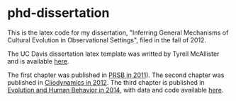 
phd-dissertation
============

This is the latex code for my dissertation, "Inferring General Mechanisms of Cultural Evolution in Observational Settings", filed in the fall of 2012.

The UC Davis dissertation latex template was writted by Tyrell McAllister and is available [here](http://galois.math.ucdavis.edu/doku.php?id=thesistips).

The first chapter was published in [PRSB in 2011](https://doi.org/10.1098/rspb.2011.0060)). The second chapter was published in [Cliodynamics in 2012](https://escholarship.org/uc/item/5w49c6wt). The third chapter is published in [Evolution and Human Behavior in 2014](https://doi.org/10.1016/j.evolhumbehav.2014.04.001), with data and code available [here](https://github.com/babeheim/go-firstmove).
